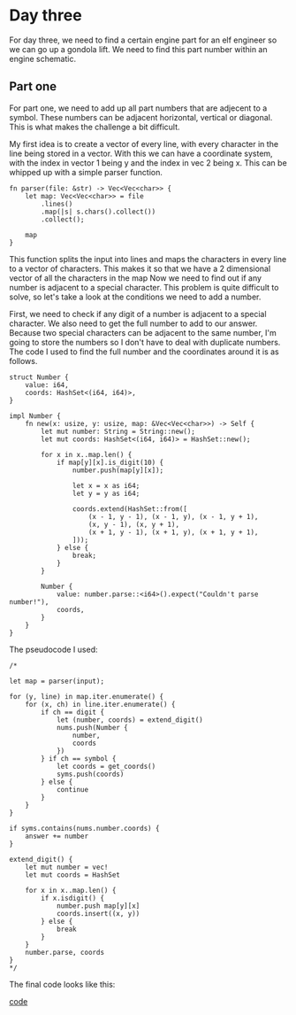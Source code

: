 # Day three

For day three, we need to find a certain engine part for an elf engineer so we can go up a gondola lift. We need to find this part number within an engine schematic.

## Part one

For part one, we need to add up all part numbers that are adjecent to a symbol. These numbers can be adjacent horizontal, vertical or diagonal. This is what makes the challenge a bit difficult.

My first idea is to create a vector of every line, with every character in the line being stored in a vector. With this we can have a coordinate system, with the index in vector 1 being y and the index in vec 2 being x. This can be whipped up with a simple parser function.

```rust, noplayground
fn parser(file: &str) -> Vec<Vec<char>> {
    let map: Vec<Vec<char>> = file
        .lines()
        .map(|s| s.chars().collect())
        .collect();

    map
}
```

This function splits the input into lines and maps the characters in every line to a vector of characters. This makes it so that we have a 2 dimensional vector of all the characters in the map Now we need to find out if any number is adjacent to a special character. This problem is quite difficult to solve, so let's take a look at the conditions we need to add a number.

First, we need to check if any digit of a number is adjacent to a special character. We also need to get the full number to add to our answer. Because two special characters can be adjacent to the same number, I'm going to store the numbers so I don't have to deal with duplicate numbers. The code I used to find the full number and the coordinates around it is as follows.

```rust,noplayground
struct Number {
    value: i64,
    coords: HashSet<(i64, i64)>,
}

impl Number {
    fn new(x: usize, y: usize, map: &Vec<Vec<char>>) -> Self {
        let mut number: String = String::new();
        let mut coords: HashSet<(i64, i64)> = HashSet::new();

        for x in x..map.len() {
            if map[y][x].is_digit(10) {
                number.push(map[y][x]);

                let x = x as i64;
                let y = y as i64;

                coords.extend(HashSet::from([
                    (x - 1, y - 1), (x - 1, y), (x - 1, y + 1),
                    (x, y - 1), (x, y + 1),
                    (x + 1, y - 1), (x + 1, y), (x + 1, y + 1),
                ]));
            } else {
                break;
            }
        }

        Number {
            value: number.parse::<i64>().expect("Couldn't parse number!"),
            coords,
        }
    }
}
```

The pseudocode I used:

```rust,noplayground
/*
    
let map = parser(input);

for (y, line) in map.iter.enumerate() {
    for (x, ch) in line.iter.enumerate() {
        if ch == digit {
            let (number, coords) = extend_digit()
            nums.push(Number {
                number,
                coords
            })
        } if ch == symbol {
            let coords = get_coords()
            syms.push(coords)
        } else {
            continue 
        }
    }
}

if syms.contains(nums.number.coords) {
    answer += number
}

extend_digit() {
    let mut number = vec!
    let mut coords = HashSet
    
    for x in x..map.len() {
        if x.isdigit() {
            number.push map[y][x]
            coords.insert((x, y))
        } else {
            break 
        }
    }
    number.parse, coords
}
*/
```

The final code looks like this:

[code](https://play.rust-lang.org/?version=stable&mode=debug&edition=2021&code=use+std%3A%3Acollections%3A%3AHashSet%3B%0A%0Afn+main%28%29+%7B%0A++++let+input_file%3A+%26str+%3D+%22%5C%0A467..114..%0A...*......%0A..35..633.%0A......%23...%0A617*......%0A.....%2B.58.%0A..592.....%0A......755.%0A...%24.*....%0A.664.598..%22%3B%0A%0A++++let+answer_one+%3D+part_one%28input_file%29%3B%0A++++let+answer_two+%3D+part_two%28input_file%29%3B%0A%0A++++println%21%28%22Part+one%3A+%7B%7D%5CnPart+two%3A+%7B%7D%22%2C+answer_one%2C+answer_two%29%3B%0A%7D%0A%0A%23%5Bderive%28Debug%29%5D%0Astruct+Number+%7B%0A++++value%3A+i64%2C%0A++++coords%3A+HashSet%3C%28i64%2C+i64%29%3E%2C%0A%7D%0A%0Aimpl+Number+%7B%0A++++fn+new%28x%3A+usize%2C+y%3A+usize%2C+map%3A+%26Vec%3CVec%3Cchar%3E%3E%29+-%3E+Self+%7B%0A++++++++let+mut+number%3A+String+%3D+String%3A%3Anew%28%29%3B%0A++++++++let+mut+coords%3A+HashSet%3C%28i64%2C+i64%29%3E+%3D+HashSet%3A%3Anew%28%29%3B%0A%0A++++++++for+x+in+x..map.len%28%29+%7B%0A++++++++++++if+map%5By%5D%5Bx%5D.is_digit%2810%29+%7B%0A++++++++++++++++number.push%28map%5By%5D%5Bx%5D%29%3B%0A%0A++++++++++++++++let+x+%3D+x+as+i64%3B%0A++++++++++++++++let+y+%3D+y+as+i64%3B%0A%0A++++++++++++++++coords.extend%28HashSet%3A%3Afrom%28%5B%0A++++++++++++++++++++%28x+-+1%2C+y+-+1%29%2C+%28x+-+1%2C+y%29%2C+%28x+-+1%2C+y+%2B+1%29%2C%0A++++++++++++++++++++%28x%2C+y+-+1%29%2C+%28x%2C+y+%2B+1%29%2C%0A++++++++++++++++++++%28x+%2B+1%2C+y+-+1%29%2C+%28x+%2B+1%2C+y%29%2C+%28x+%2B+1%2C+y+%2B+1%29%2C%0A++++++++++++++++%5D%29%29%3B%0A++++++++++++%7D+else+%7B%0A++++++++++++++++break%3B%0A++++++++++++%7D%0A++++++++%7D%0A%0A++++++++Number+%7B%0A++++++++++++value%3A+number.parse%3A%3A%3Ci64%3E%28%29.expect%28%22Couldn%27t+parse+number%21%22%29%2C%0A++++++++++++coords%2C%0A++++++++%7D%0A++++%7D%0A%7D%0A%0Afn+part_one%28input%3A+%26str%29+-%3E+i64+%7B%0A++++let+map+%3D+parser%28input%29%3B%0A++++let+mut+answer+%3D+0%3B%0A%0A++++let+mut+numbers%3A+Vec%3CNumber%3E+%3D+Vec%3A%3Anew%28%29%3B%0A++++let+mut+symbols%3A+HashSet%3C%28i64%2C+i64%29%3E+%3D+HashSet%3A%3Anew%28%29%3B%0A%0A++++for+%28y%2C+line%29+in+map.iter%28%29.enumerate%28%29+%7B%0A++++++++let+mut+n+%3D+0%3B%0A%0A++++++++for+%28x%2C+%26ch%29+in+line.iter%28%29.enumerate%28%29+%7B%0A++++++++++++if+n+%3E+0+%7B%0A++++++++++++++++n+-%3D+1%3B%0A++++++++++++++++continue%3B%0A++++++++++++%7D%0A++++++++++++%0A++++++++++++if+ch.is_digit%2810%29+%7B%0A++++++++++++++++let+num+%3D+Number%3A%3Anew%28x%2C+y%2C+%26map%29%3B%0A++++++++++++++++n+%2B%3D+%28num.value.to_string%28%29%29.len%28%29+-+1%3B%0A++++++++++++++++numbers.push%28num%29%3B%0A++++++++++++%7D+else+if+ch+%21%3D+%27.%27+%7B%0A++++++++++++++++let+coords+%3D+%5B%0A++++++++++++++++++++%28x+as+i64%2C+y+as+i64%29%2C%0A++++++++++++++++%5D%3B%0A++++++++++++++++symbols.extend%28coords%29%3B%0A++++++++++++%7D+else+%7B%0A++++++++++++++++continue+%0A++++++++++++%7D%0A++++++++%7D%0A++++%7D%0A%0A++++for+number+in+numbers+%7B%0A++++++++if+number.coords.intersection%28%26symbols%29.next%28%29.is_some%28%29+%7B%0A++++++++++++answer+%2B%3D+number.value%3B%0A++++++++%7D%0A++++%7D%0A++++%0A++++answer%0A%7D%0A%0Afn+part_two%28input%3A+%26str%29+-%3E+i64+%7B%0A++++let+map+%3D+parser%28input%29%3B%0A++++let+mut+answer+%3D+0%3B%0A%0A++++let+mut+numbers%3A+Vec%3CNumber%3E+%3D+Vec%3A%3Anew%28%29%3B%0A++++let+mut+gears%3A+HashSet%3C%28i64%2C+i64%29%3E+%3D+HashSet%3A%3Anew%28%29%3B%0A%0A++++for+%28y%2C+line%29+in+map.iter%28%29.enumerate%28%29+%7B%0A++++++++let+mut+n+%3D+0%3B%0A%0A++++++++for+%28x%2C+%26ch%29+in+line.iter%28%29.enumerate%28%29+%7B%0A++++++++++++if+n+%3E+0+%7B%0A++++++++++++++++n+-%3D+1%3B%0A++++++++++++++++continue%3B%0A++++++++++++%7D%0A++++++++++++%0A++++++++++++if+ch.is_digit%2810%29+%7B%0A++++++++++++++++let+num+%3D+Number%3A%3Anew%28x%2C+y%2C+%26map%29%3B%0A++++++++++++++++n+%2B%3D+%28num.value.to_string%28%29%29.len%28%29+-+1%3B%0A++++++++++++++++numbers.push%28num%29%3B%0A++++++++++++%7D+else+if+ch+%3D%3D+%27*%27+%7B%0A++++++++++++++++let+coords+%3D+%5B%0A++++++++++++++++++++%28x+as+i64%2C+y+as+i64%29%2C%0A++++++++++++++++%5D%3B%0A++++++++++++++++gears.extend%28coords%29%3B%0A++++++++++++%7D+else+%7B%0A++++++++++++++++continue+%0A++++++++++++%7D%0A++++++++%7D%0A++++%7D%0A%0A++++for+gear+in+gears+%7B%0A++++++++let+mut+hits%3A+Vec%3Ci64%3E+%3D+Vec%3A%3Anew%28%29%3B+%0A++++++++for+number+in+%26numbers+%7B%0A++++++++++++if+number.coords.contains%28%26gear%29+%7B%0A++++++++++++++++hits.push%28number.value%29%3B%0A++++++++++++%7D%0A++++++++%7D%0A++++++++if+hits.len%28%29+%3D%3D+2+%7B%0A++++++++++++answer+%2B%3D+hits%5B0%5D+*+hits%5B1%5D%3B%0A++++++++%7D%0A++++%7D%0A++++%0A++++answer%0A%7D%0A%0Afn+parser%28file%3A+%26str%29+-%3E+Vec%3CVec%3Cchar%3E%3E+%7B%0A++++let+map%3A+Vec%3CVec%3Cchar%3E%3E+%3D+file%0A++++++++.lines%28%29%0A++++++++.map%28%7Cs%7C+s.chars%28%29.collect%28%29%29%0A++++++++.collect%28%29%3B%0A%0A++++map%0A%7D)